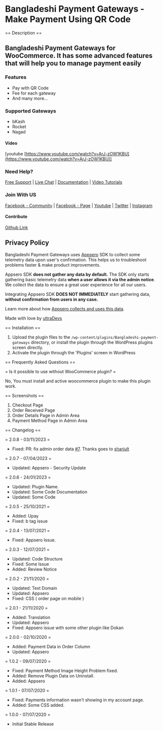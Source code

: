 # Bangladeshi Payment Gateways - Make Payment Using QR Code

== Description ==

## Bangladeshi Payment Gateways for WooCommerce. It has some advanced features that will help you to manage payment easily

### Features

* Pay with QR Code
* Fee for each gateway
* And many more...

### Supported Gateways

* bKash
* Rocket
* Nagad

#### Video

[youtube [https://www.youtube.com/watch?v=ArJ-zOW1KBU](https://www.youtube.com/watch?v=ArJ-zOW1KBU)]

### Need Help?

[Free Support](https://wordpress.org/support/plugin/bangladeshi-payment-gateways/) | [Live Chat](https://web.facebook.com/hello.ultradevs) | [Documentation](https://ultradevs.com/docs/bangladeshi-payment-gateways)  | [Video Tutorials](https://www.youtube.com/playlist?list=PL6-MOhUm73eiSSVHgAVnFFEvs6rO2sZyC)

### Join With US

[Facebook - Community](https://web.facebook.com/groups/powerfulblocks/) | [Facebook - Page](https://web.facebook.com/hello.ultradevs) | [Youtube](https://www.youtube.com/channel/UCc2yL-QGQjscXpPx9Pp7J8w) | [Twitter](https://twitter.com/ultraDevsBD) | [Instagram](https://www.instagram.com/ultradevs/)

#### Contribute

[Github Link](https://github.com/ultraDevs/Bangladeshi-Payment-Gateways)

## Privacy Policy

Bangladeshi Payment Gateways uses [Appsero](https://appsero.com) SDK to collect some telemetry data upon user's confirmation. This helps us to troubleshoot problems faster & make product improvements.

Appsero SDK **does not gather any data by default.** The SDK only starts gathering basic telemetry data **when a user allows it via the admin notice**. We collect the data to ensure a great user experience for all our users.

Integrating Appsero SDK **DOES NOT IMMEDIATELY** start gathering data, **without confirmation from users in any case.**

Learn more about how [Appsero collects and uses this data](https://appsero.com/privacy-policy/).

Made with love by [ultraDevs](https://ultradevs.com)

== Installation ==

1. Upload the plugin files to the `/wp-content/plugins/Bangladeshi-payment-gateways` directory, or install the plugin through the WordPress plugins screen directly.
2. Activate the plugin through the 'Plugins' screen in WordPress

== Frequently Asked Questions ==

= Is it possible to use without WooCommerce plugin? =

No, You must install and active woocommerce plugin to make this plugin work.

== Screenshots ==

1. Checkout Page
2. Order Received Page
3. Order Details Page in Admin Area
4. Payment Method Page in Admin Area

== Changelog ==

= 2.0.8 - 03/11/2023 =

* Fixed: PR: fix admin order data [#7](https://github.com/ultraDevs/Bangladeshi-Payment-Gateways/pull/7). Thanks goes to [shariult](https://github.com/shariult)

= 2.0.7 - 07/04/2023 =

* Updated: Appsero - Security Update

= 2.0.6 - 24/01/2023 =

* Updated: Plugin Name.
* Updated: Some Code Documentation
* Updated: Some Code

= 2.0.5 - 25/10/2021 =

* Added: Upay
* Fixed: b tag issue

= 2.0.4 - 13/07/2021 =

* Fixed: Appsero Issue.

= 2.0.3 - 12/07/2021 =

* Updated: Code Structure
* Fixed: Some Issue
* Added: Review Notice

= 2.0.2 - 21/11/2020 =

* Updated: Text Domain
* Updated: Appsero
* Fixed: CSS ( order page on mobile )

= 2.0.1 - 21/11/2020 =

* Added: Translation
* Updated: Appsero
* Fixed: Appsero issue with some other plugin like Dokan

= 2.0.0 - 02/10/2020 =

* Added: Payment Data in Order Column
* Updated: Appsero

= 1.0.2 - 09/07/2020 =

* Fixed: Payment Method Image Height Problem fixed.
* Added: Remove Plugin Data on Uninstall.
* Added: Appsero

= 1.0.1 - 07/07/2020 =

* Fixed: Payments information wasn't showing in my account page.
* Added: Some CSS added.

= 1.0.0 - 07/07/2020 =

* Initial Stable Release
